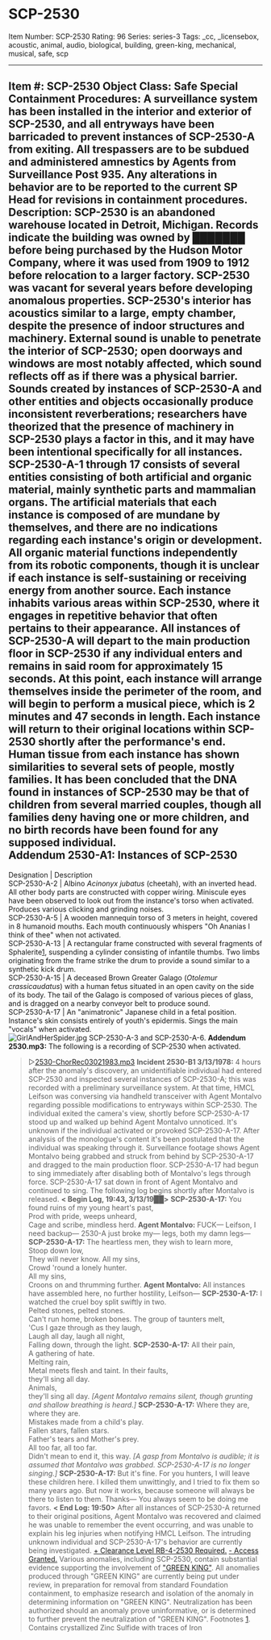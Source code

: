 # SCP-2530
Item Number: SCP-2530
Rating: 96
Series: series-3
Tags: _cc, _licensebox, acoustic, animal, audio, biological, building, green-king, mechanical, musical, safe, scp

---

**Item #:** SCP-2530
**Object Class:** Safe
**Special Containment Procedures:** A surveillance system has been installed in the interior and exterior of SCP-2530, and all entryways have been barricaded to prevent instances of SCP-2530-A from exiting. All trespassers are to be subdued and administered amnestics by Agents from Surveillance Post 935. Any alterations in behavior are to be reported to the current SP Head for revisions in containment procedures.
**Description:** SCP-2530 is an abandoned warehouse located in Detroit, Michigan. Records indicate the building was owned by ███████ before being purchased by the Hudson Motor Company, where it was used from 1909 to 1912 before relocation to a larger factory. SCP-2530 was vacant for several years before developing anomalous properties.
SCP-2530's interior has acoustics similar to a large, empty chamber, despite the presence of indoor structures and machinery. External sound is unable to penetrate the interior of SCP-2530; open doorways and windows are most notably affected, which sound reflects off as if there was a physical barrier. Sounds created by instances of SCP-2530-A and other entities and objects occasionally produce inconsistent reverberations; researchers have theorized that the presence of machinery in SCP-2530 plays a factor in this, and it may have been intentional specifically for all instances.
SCP-2530-A-1 through 17 consists of several entities consisting of both artificial and organic material, mainly synthetic parts and mammalian organs. The artificial materials that each instance is composed of are mundane by themselves, and there are no indications regarding each instance's origin or development. All organic material functions independently from its robotic components, though it is unclear if each instance is self-sustaining or receiving energy from another source. Each instance inhabits various areas within SCP-2530, where it engages in repetitive behavior that often pertains to their appearance.
All instances of SCP-2530-A will depart to the main production floor in SCP-2530 if any individual enters and remains in said room for approximately 15 seconds. At this point, each instance will arrange themselves inside the perimeter of the room, and will begin to perform a musical piece, which is 2 minutes and 47 seconds in length. Each instance will return to their original locations within SCP-2530 shortly after the performance's end.
Human tissue from each instance has shown similarities to several sets of people, mostly families. It has been concluded that the DNA found in instances of SCP-2530 may be that of children from several married couples, though all families deny having one or more children, and no birth records have been found for any supposed individual.  
Addendum 2530-A1: Instances of SCP-2530  
---  
Designation | Description  
SCP-2530-A-2 | Albino _Acinonyx jubatus_ (cheetah), with an inverted head. All other body parts are constructed with copper wiring. Miniscule eyes have been observed to look out from the instance's torso when activated. Produces various clicking and grinding noises.  
SCP-2530-A-5 | A wooden mannequin torso of 3 meters in height, covered in 8 humanoid mouths. Each mouth continuously whispers "Oh Ananias I think of thee" when not activated.  
SCP-2530-A-13 | A rectangular frame constructed with several fragments of Sphalerite[1](javascript:;), suspending a cylinder consisting of infantile thumbs. Two limbs originating from the frame strike the drum to provide a sound similar to a synthetic kick drum.  
SCP-2530-A-15 | A deceased Brown Greater Galago (_Otolemur crassicaudatus_) with a human fetus situated in an open cavity on the side of its body. The tail of the Galago is composed of various pieces of glass, and is dragged on a nearby conveyor belt to produce sound.  
SCP-2530-A-17 | An "animatronic" Japanese child in a fetal position. Instance's skin consists entirely of youth's epidermis. Sings the main "vocals" when activated.  
![GirlAndHerSpider.jpg](https://scp-wiki.wdfiles.com/local--files/scp-2530/GirlAndHerSpider.jpg)
SCP-2530-A-3 and SCP-2530-A-6.
**Addendum 2530.mp3:** The following is a recording of SCP-2530 when activated.
> ▷[2530-ChorRec03021983.mp3](/local--files/scp-2530/2530.mp3)
**Incident 2530-B1 3/13/1978:** 4 hours after the anomaly's discovery, an unidentifiable individual had entered SCP-2530 and inspected several instances of SCP-2530-A; this was recorded with a preliminary surveillance system. At that time, HMCL Leifson was conversing via handheld transceiver with Agent Montalvo regarding possible modifications to entryways within SCP-2530. The individual exited the camera's view, shortly before SCP-2530-A-17 stood up and walked up behind Agent Montalvo unnoticed. It's unknown if the individual activated or provoked SCP-2530-A-17. After analysis of the monologue's content it's been postulated that the individual was speaking through it.
Surveillance footage shows Agent Montalvo being grabbed and struck from behind by SCP-2530-A-17 and dragged to the main production floor. SCP-2530-A-17 had begun to sing immediately after disabling both of Montalvo's legs through force. SCP-2530-A-17 sat down in front of Agent Montalvo and continued to sing. The following log begins shortly after Montalvo is released.
> **< Begin Log, 19:43, 3/13/19██>**
> **SCP-2530-A-17:** You found ruins of my young heart's past,  
>  Prod with pride, weeps unheard,  
>  Cage and scribe, mindless herd.
> **Agent Montalvo:** FUCK— Leifson, I need backup— 2530-A just broke my— legs, both my damn legs—
> **SCP-2530-A-17:** The heartless men, they wish to learn more,  
>  Stoop down low,  
>  They will never know.
> All my sins,  
>  Crowd 'round a lonely hunter.  
>  All my sins,  
>  Croons on and thrumming further.
> **Agent Montalvo:** All instances have assembled here, no further hostility, Leifson—
> **SCP-2530-A-17:** I watched the cruel boy split swiftly in two.  
>  Pelted stones, pelted stones.  
>  Can't run home, broken bones.
> The group of taunters melt,  
>  'Cus I gaze through as they laugh,  
>  Laugh all day, laugh all night,  
>  Falling down, through the light.
> **SCP-2530-A-17:** All their pain,  
>  A gathering of hate.  
>  Melting rain,  
>  Metal meets flesh and taint.
> In their faults,  
>  they'll sing all day.  
>  Animals,  
>  they'll sing all day.
> _[Agent Montalvo remains silent, though grunting and shallow breathing is heard.]_
> **SCP-2530-A-17:** Where they are, where they are.  
>  Mistakes made from a child's play.  
>  Fallen stars, fallen stars.  
>  Father's tears and Mother's prey.  
>  All too far, all too far.  
>  Didn't mean to end it, this way.
> _[A gasp from Montalvo is audible; it is assumed that Montalvo was grabbed. SCP-2530-A-17 is no longer singing.]_
> **SCP-2530-A-17:** But it's fine. For you hunters, I will leave these children here. I killed them unwittingly, and I tried to fix them so many years ago. But now it works, because someone will always be there to listen to them. Thanks— You always seem to be doing me favors.
> **< End Log: 19:50>**
After all instances of SCP-2530-A returned to their original positions, Agent Montalvo was recovered and claimed he was unable to remember the event occurring, and was unable to explain his leg injuries when notifying HMCL Leifson. The intruding unknown individual and SCP-2530-A-17's behavior are currently being investigated.
[\+ Clearance Level RB-4-2530 Required.](javascript:;)
[\- Access Granted.](javascript:;)
> Various anomalies, including SCP-2530, contain substantial evidence supporting the involvement of ["GREEN KING"](/codename-green-king-hub). All anomalies produced through "GREEN KING" are currently being put under review, in preparation for removal from standard Foundation containment, to emphasize research and isolation of the anomaly in determining information on "GREEN KING". Neutralization has been authorized should an anomaly prove uninformative, or is determined to further prevent the neutralization of "GREEN KING".
Footnotes
[1](javascript:;). Contains crystallized Zinc Sulfide with traces of Iron